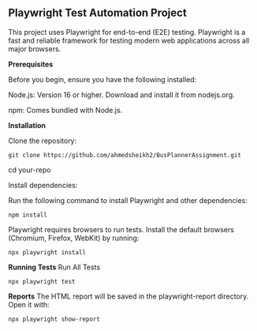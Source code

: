 ## Playwright Test Automation Project
This project uses Playwright for end-to-end (E2E) testing. Playwright is a fast and reliable framework for testing modern web applications across all major browsers.

**Prerequisites**

Before you begin, ensure you have the following installed:

Node.js: Version 16 or higher. Download and install it from nodejs.org.

npm: Comes bundled with Node.js.

**Installation**

Clone the repository:

```
git clone https://github.com/ahmedsheikh2/BusPlannerAssignment.git
```
cd your-repo

Install dependencies:

Run the following command to install Playwright and other dependencies:

```
npm install
```

Playwright requires browsers to run tests. Install the default browsers (Chromium, Firefox, WebKit) by running:

```
npx playwright install
```

**Running Tests**
Run All Tests

```
npx playwright test
```

**Reports**
The HTML report will be saved in the playwright-report directory. Open it with:
```
npx playwright show-report
```
